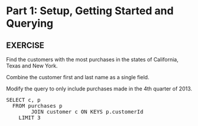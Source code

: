 # Part 1: Setup, Getting Started and Querying

## EXERCISE

Find the customers with the most purchases in the states of California, Texas and New York.

Combine the customer first and last name as a single field.

Modify the query to only include purchases made in the 4th quarter of 2013.

<pre id="example">
SELECT c, p
  FROM purchases p
        JOIN customer c ON KEYS p.customerId
    LIMIT 3
</pre>
